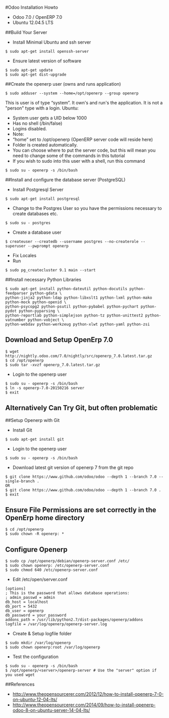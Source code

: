 #Odoo Installation Howto
* Odoo 7.0 / OpenERP 7.0
* Ubuntu 12.04.5 LTS

##Build Your Server
* Install Minimal Ubuntu and ssh server
```
$ sudo apt-get install openssh-server
```
* Ensure latest version of software
```
$ sudo apt-get update
$ sudo apt-get dist-upgrade
```

##Create the openerp user (owns and runs application)
```
$ sudo adduser --system --home=/opt/openerp --group openerp
```
This is user is of type “system”. It own's and run's the application. It is not a "person" type with a login.
Ubuntu:
* System user gets a UID below 1000
* Has no shell (/bin/false)
* Logins disabled.
* Note:
 * “home” set to /opt/openerp (OpenERP server code will reside here)
 * Folder is created automatically.
 * You can choose where to put the server code, but this will mean you need to change some of the commands in this tutorial
 * If you wish to sudo into this user with a shell, run this command
```
$ sudo su - openerp -s /bin/bash
```

##Install and configure the database server (PostgreSQL)
* Install Postgresql Server
```
$ sudo apt-get install postgresql
```
* Change to the Postgres User so you have the permissions necessary to create databases etc.
```
$ sudo su - postgres
```
* Create a database user
```
$ createuser --createdb --username postgres --no-createrole --superuser --pwprompt openerp
```
* Fix Locales
* Run
```
$ sudo pg_createcluster 9.1 main --start
```

##Install necessary Python Libraries
```
$ sudo apt-get install python-dateutil python-docutils python-feedparser python-gdata \
python-jinja2 python-ldap python-libxslt1 python-lxml python-mako python-mock python-openid \
python-psycopg2 python-psutil python-pybabel python-pychart python-pydot python-pyparsing \
python-reportlab python-simplejson python-tz python-unittest2 python-vatnumber python-vobject \
python-webdav python-werkzeug python-xlwt python-yaml python-zsi
```
## Download and Setup OpenErp 7.0
```
$ wget http://nightly.odoo.com/7.0/nightly/src/openerp_7.0.latest.tar.gz
$ cd /opt/openerp
$ sudo tar -xvzf openerp_7.0.latest.tar.gz 
```
* Login to the openerp user
```
$ sudo su - openerp -s /bin/bash
$ ln -s openerp-7.0-20150216 server
$ exit

```

## Alternatively Can Try Git, but often problematic
##Setup Openerp with Git
* Install Git
```
$ sudo apt-get install git
```
* Login to the openerp user
```
$ sudo su - openerp -s /bin/bash
```
* Download latest git version of openerp 7 from the git repo
```
$ git clone https://www.github.com/odoo/odoo --depth 1 --branch 7.0 --single-branch .
OR
$ git clone https://www.github.com/odoo/odoo --depth 1 --branch 7.0 .
$ exit
```
## Ensure File Permissions are set correctly in the OpenErp home directory
```
$ cd /opt/openerp
$ sudo chown -R openerp: *
```

## Configure Openerp
```
$ sudo cp /opt/openerp/debian/openerp-server.conf /etc/
$ sudo chown openerp: /etc/openerp-server.conf
$ sudo chmod 640 /etc/openerp-server.conf
```
* Edit /etc/open/server.conf
```
[options]
; This is the password that allows database operations:
; admin_passwd = admin
db_host = localhost
db_port = 5432
db_user = openerp
db_password = your_password
addons_path = /usr/lib/python2.7/dist-packages/openerp/addons
logfile = /var/log/openerp/openerp-server.log
```
* Create & Setup logfile folder
```
$ sudo mkdir /var/log/openerp
$ sudo chown openerp:root /var/log/openerp
```
* Test the configuration
```
$ sudo su - openerp -s /bin/bash
$ /opt/openerp/<server>/openerp-server # Use the "server" option if you used wget
```

##References
* http://www.theopensourcerer.com/2012/12/how-to-install-openerp-7-0-on-ubuntu-12-04-lts/
* http://www.theopensourcerer.com/2014/09/how-to-install-openerp-odoo-8-on-ubuntu-server-14-04-lts/
